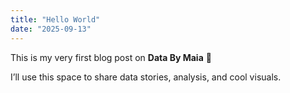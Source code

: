 ```yaml
---
title: "Hello World"
date: "2025-09-13"
---
```


This is my very first blog post on **Data By Maia** 🎉

I’ll use this space to share data stories, analysis, and cool visuals.